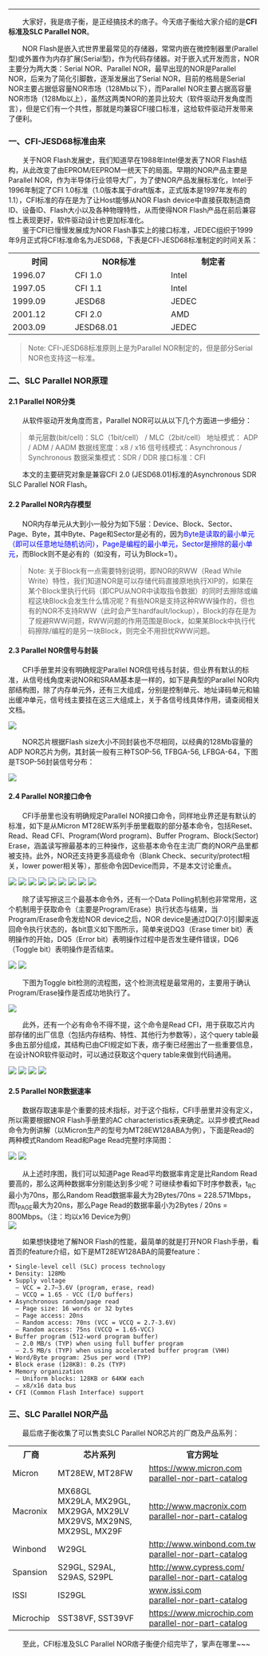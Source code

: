 ----
　　大家好，我是痞子衡，是正经搞技术的痞子。今天痞子衡给大家介绍的是**CFI标准及SLC Parallel NOR**。  

　　NOR Flash是嵌入式世界里最常见的存储器，常常内嵌在微控制器里(Parallel型)或外置作为内存扩展(Serial型)，作为代码存储器。对于嵌入式开发而言，NOR主要分为两大类：Serial NOR、Parallel NOR，最早出现的NOR是Parallel NOR，后来为了简化引脚数，逐渐发展出了Serial NOR，目前的格局是Serial NOR主要占据低容量NOR市场（128Mb以下），而Parallel NOR主要占据高容量NOR市场（128Mb以上），虽然这两类NOR的差异比较大（软件驱动开发角度而言），但是它们有一个共性，那就是均兼容CFI接口标准，这给软件驱动开发带来了便利。  

### 一、CFI-JESD68标准由来
　　关于NOR Flash发展史，我们知道早在1988年Intel便发表了NOR Flash结构，从此改变了由EPROM/EEPROM一统天下的局面。早期的NOR产品主要是Parallel NOR，作为半导体行业领导大厂，为了使NOR产品发展标准化，Intel于1996年制定了CFI 1.0标准（1.0版本属于draft版本，正式版本是1997年发布的1.1），CFI标准的存在是为了让Host能够从NOR Flash device中直接获取制造商ID、设备ID、Flash大小以及各种物理特性，从而使得NOR Flash产品在前后兼容性上表现更好，软件驱动设计也更加标准化。  
　　鉴于CFI已慢慢发展成为NOR Flash事实上的接口标准，JEDEC组织于1999年9月正式将CFI标准命名为JESD68，下表是CFI-JESD68标准制定的时间关系：  

<table><tbody>
    <tr>
        <th style="width: 120px;">时间</th>
        <th style="width: 200px;">NOR标准</th>
        <th style="width: 200px;">制定者</th>
    </tr>
    <tr>
        <td>1996.07</td>
        <td>CFI 1.0</td>
        <td>Intel</td>
    </tr>
    <tr>
        <td>1997.05</td>
        <td>CFI 1.1</td>
        <td>Intel</td>
    </tr>
    <tr>
        <td>1999.09</td>
        <td>JESD68</td>
        <td>JEDEC</td>
    </tr>
    <tr>
        <td>2001.12</td>
        <td>CFI 2.0</td>
        <td>AMD</td>
    </tr>
    <tr>
        <td>2003.09</td>
        <td>JESD68.01</td>
        <td>JEDEC</td>
    </tr>
</table>

> Note: CFI-JESD68标准原则上是为Parallel NOR制定的，但是部分Serial NOR也支持这一标准。

### 二、SLC Parallel NOR原理
#### 2.1 Parallel NOR分类
　　从软件驱动开发角度而言，Parallel NOR可以从以下几个方面进一步细分：  

> 单元层数(bit/cell)：SLC（1bit/cell） / MLC（2bit/cell）
> 地址模式： ADP / ADM / AADM
> 数据线宽度：x8 / x16
> 信号线模式：Asynchronous / Synchronous
> 数据采集模式：SDR / DDR
> 接口标准：CFI

　　本文的主要研究对象是兼容CFI 2.0 (JESD68.01)标准的Asynchronous SDR SLC Parallel NOR Flash。  

#### 2.2 Parallel NOR内存模型
　　NOR内存单元从大到小一般分为如下5层：Device、Block、Sector、Page、Byte，其中Byte、Page和Sector是必有的，因为<font color="Blue">Byte是读取的最小单元（即可以任意地址随机访问），Page是编程的最小单元，Sector是擦除的最小单元</font>，而Block则不是必有的（如没有，可认为Block=1）。  

> Note: 关于Block有一点需要特别说明，即NOR的RWW（Read While Write）特性，我们知道NOR是可以存储代码直接原地执行XIP的，如果在某个Block里执行代码（即CPU从NOR中读取指令数据）的同时去擦除或编程这块Block会发生什么情况呢？有些NOR是支持这种RWW操作的，但也有的NOR不支持RWW（此时会产生hardfault/lockup），Block的存在是为了规避RWW问题，RWW问题的作用范围是Block，如果某Block中执行代码擦除/编程的是另一块Block，则完全不用担忧RWW问题。  

#### 2.3 Parallel NOR信号与封装
　　CFI手册里并没有明确规定Parallel NOR信号线与封装，但业界有默认的标准，从信号线角度来说NOR和SRAM基本是一样的，如下是典型的Parallel NOR内部结构图，除了内存单元外，还有三大组成，分别是控制单元、地址译码单元和输出缓冲单元，信号线主要挂在这三大组成上，关于各信号线具体作用，请查阅相关文档。  

<img src="http://odox9r8vg.bkt.clouddn.com/image/cnblogs/cfi_block_diagram.PNG" style="zoom:100%" />

　　NOR芯片根据Flash size大小不同封装也不尽相同，以经典的128Mb容量的ADP NOR芯片为例，其封装一般有三种TSOP-56, TFBGA-56, LFBGA-64，下图是TSOP-56封装信号分布：  

<img src="http://odox9r8vg.bkt.clouddn.com/image/cnblogs/cfi_tsop56.PNG" style="zoom:100%" />

#### 2.4 Parallel NOR接口命令
　　CFI手册里也没有明确规定Parallel NOR接口命令，同样地业界还是有默认的标准，如下是从Micron MT28EW系列手册里截取的部分基本命令，包括Reset、Read、Read CFI、Program(Word program)、Buffer Program、Block(Sector) Erase，涵盖读写擦最基本的三种操作，这些基本命令在主流厂商的NOR产品里都被支持。此外，NOR还支持更多高级命令（Blank Check、security/protect相关，lower power相关等），那些命令因Device而异，不是本文讨论重点。  

<img src="http://odox9r8vg.bkt.clouddn.com/image/cnblogs/cfi_cmd_set.PNG" style="zoom:100%" />
<img src="http://odox9r8vg.bkt.clouddn.com/image/cnblogs/cfi_cmd_set2.PNG" style="zoom:100%" />
<img src="http://odox9r8vg.bkt.clouddn.com/image/cnblogs/cfi_cmd_set3.PNG" style="zoom:100%" />
<img src="http://odox9r8vg.bkt.clouddn.com/image/cnblogs/cfi_cmd_set4.PNG" style="zoom:100%" />
<img src="http://odox9r8vg.bkt.clouddn.com/image/cnblogs/cfi_cmd_set5.PNG" style="zoom:100%" />
<img src="http://odox9r8vg.bkt.clouddn.com/image/cnblogs/cfi_cmd_set6.PNG" style="zoom:100%" />
<img src="http://odox9r8vg.bkt.clouddn.com/image/cnblogs/cfi_cmd_set7.PNG" style="zoom:100%" />
<img src="http://odox9r8vg.bkt.clouddn.com/image/cnblogs/cfi_cmd_set8.PNG" style="zoom:100%" />
<img src="http://odox9r8vg.bkt.clouddn.com/image/cnblogs/cfi_cmd_set9.PNG" style="zoom:100%" />

　　除了读写擦这三个最基本命令外，还有一个Data Polling机制也非常常用，这个机制用于获取命令（主要是Program/Erase）执行状态与结果，当Program/Erase命令发给NOR device之后，NOR device是通过DQ[7:0]引脚来返回命令执行状态的，各bit意义如下图所示，简单来说DQ3（Erase timer bit）表明操作的开始，DQ5（Error bit）表明操作过程中是否发生硬件错误，DQ6（Toggle bit）表明操作是否结束。  

<img src="http://odox9r8vg.bkt.clouddn.com/image/cnblogs/cfi_data_polling_register_bit.PNG" style="zoom:100%" />
<img src="http://odox9r8vg.bkt.clouddn.com/image/cnblogs/cfi_data_polling_register_bit2.PNG" style="zoom:100%" />

　　下图为Toggle bit检测的流程图，这个检测流程是最常用的，主要用于确认Program/Erase操作是否成功地执行了。  

<img src="http://odox9r8vg.bkt.clouddn.com/image/cnblogs/cfi_toggle_bit_flowchart.PNG" style="zoom:100%" />

　　此外，还有一个必有命令不得不提，这个命令是Read CFI，用于获取芯片内部存储的出厂信息（包括内存结构、特性、其他行为参数等），这个query table最多由五部分组成，其结构已由CFI规定如下表，痞子衡已经圈出了一些重要信息，在设计NOR软件驱动时，可以通过获取这个query table来做到代码通用。  

<img src="http://odox9r8vg.bkt.clouddn.com/image/cnblogs/cfi_query_table.PNG" style="zoom:100%" />
<img src="http://odox9r8vg.bkt.clouddn.com/image/cnblogs/cfi_query_table2.PNG" style="zoom:100%" />
<img src="http://odox9r8vg.bkt.clouddn.com/image/cnblogs/cfi_query_table3_1.PNG" style="zoom:100%" />
<img src="http://odox9r8vg.bkt.clouddn.com/image/cnblogs/cfi_query_table4.PNG" style="zoom:100%" />

#### 2.5 Parallel NOR数据速率
　　数据存取速率是个重要的技术指标，对于这个指标，CFI手册里并没有定义，所以需要根据NOR Flash手册里的AC characteristics表来确定。以异步模式Read命令为例讲解（以Micron生产的型号为MT28EW128ABA为例），下面是Read的两种模式Random Read和Page Read完整时序简图：  

<img src="http://odox9r8vg.bkt.clouddn.com/image/cnblogs/cfi_random_read_ac_timing_x16.PNG" style="zoom:100%" />
<img src="http://odox9r8vg.bkt.clouddn.com/image/cnblogs/cfi_page_read_ac_timing_x16.PNG" style="zoom:100%" />

　　从上述时序图，我们可以知道Page Read平均数据率肯定是比Random Read要高的，那么这两种数据率分别能达到多少呢？可继续参看如下时序参数表，t<sub>RC</sub>最小为70ns，那么Random Read数据率最大为2Bytes/70ns = 228.571Mbps，而t<sub>PAGE</sub>最大为20ns，那么Page Read的数据率最小为2Bytes / 20ns = 800Mbps。（注：均以x16 Device为例）    
<img src="http://odox9r8vg.bkt.clouddn.com/image/cnblogs/cfi_read_ac_characteristics.PNG" style="zoom:100%" />

　　如果想快捷地了解NOR Flash的性能，最简单的就是打开NOR Flash手册，看首页的feature介绍，如下是MT28EW128ABA的简要feature：  

```text
• Single-level cell (SLC) process technology
• Density: 128Mb
• Supply voltage
  – VCC = 2.7–3.6V (program, erase, read)
  – VCCQ = 1.65 - VCC (I/O buffers)
• Asynchronous random/page read
  – Page size: 16 words or 32 bytes
  – Page access: 20ns
  – Random access: 70ns (VCC = VCCQ = 2.7-3.6V)
  – Random access: 75ns (VCCQ = 1.65-VCC)
• Buffer program (512-word program buffer)
  – 2.0 MB/s (TYP) when using full buffer program
  – 2.5 MB/s (TYP) when using accelerated buffer program (VHH)
• Word/Byte program: 25us per word (TYP)
• Block erase (128KB): 0.2s (TYP)
• Memory organization
  – Uniform blocks: 128KB or 64KW each
  – x8/x16 data bus
• CFI (Common Flash Interface) support
```

### 三、SLC Parallel NOR产品
　　最后痞子衡收集了可以售卖SLC Parallel NOR芯片的厂商及产品系列：  

<table><tbody>
    <tr>
        <th>厂商</th>
        <th>芯片系列</th>
        <th>官方网址</th>
    </tr>
    <tr>
        <td>Micron</td>
        <td>MT28EW, MT28FW</td>
		<td><a href="https://www.micron.com">https://www.micron.com</a><br>
		    <a href="https://www.micron.com/products/nor-flash/parallel-nor-flash/parallel-nor-flash-part-catalog#/">parallel-nor-part-catalog</a></td>
    </tr>
    <tr>
        <td>Macronix</td>
        <td>MX68GL<br>
		    MX29LA, MX29GL, MX29GA, MX29LV<br>
		    MX29VS, MX29NS, MX29SL, MX29F</td>
		<td><a href="http://www.macronix.com">http://www.macronix.com</a><br>
		    <a href="http://www.macronix.com/en-us/products/NOR-Flash/Parallel-NOR-Flash/Pages/default.aspx#!tabs=1-8V32Mb">parallel-nor-part-catalog</a></td>
    </tr>
    <tr>
        <td>Winbond</td>
        <td>W29GL</td>
		<td><a href="http://www.winbond.com.tw">http://www.winbond.com.tw</a><br>
		    <a href="http://www.winbond.com.tw/hq/product/code-storage-flash-memory/parallel-nor-flash/?__locale=zh&selected=256Mbit#categoryArea">parallel-nor-part-catalog</a></td>
    </tr>
    <tr>
        <td>Spansion</td>
        <td>S29GL, S29AL, S29AS, S29PL</td>
		<td><a href="http://www.cypress.com/">http://www.cypress.com/</a><br>
		    <a href="http://www.cypress.com/products/parallel-nor-flash-memory">parallel-nor-part-catalog</a></td>
    </tr>
    <tr>
        <td>ISSI</td>
        <td>IS29GL</td>
		<td><a href="www.issi.com">www.issi.com</a><br>
		    <a href="http://www.issi.com/US/product-flash.shtml#jump8">parallel-nor-part-catalog</a></td>
    </tr>
    <tr>
        <td>Microchip</td>
        <td>SST38VF, SST39VF</td>
		<td><a href="https://www.microchip.com">https://www.microchip.com</a><br>
		    <a href="http://www.microchip.com/ParamChartSearch/chart.aspx?branchID=7130107">parallel-nor-part-catalog</a></td>
    </tr>
</table>

　　至此，CFI标准及SLC Parallel NOR痞子衡便介绍完毕了，掌声在哪里~~~ 



